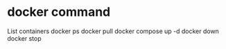 # docker command

List containers
docker ps
docker pull
docker compose up -d
docker down
docker stop

